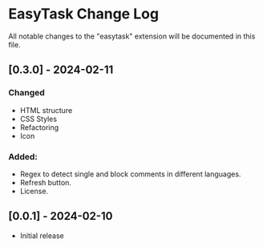 # EasyTask Change Log

All notable changes to the "easytask" extension will be documented in this file.


## [0.3.0] - 2024-02-11
### Changed
- HTML structure
- CSS Styles
- Refactoring
- Icon

### Added:
- Regex to detect single and block comments in different languages.
- Refresh button.
- License.

## [0.0.1] - 2024-02-10

- Initial release